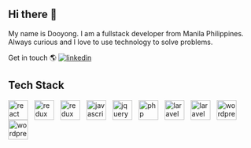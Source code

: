## Hi there 👋

My name is Dooyong. I am a fullstack developer from Manila Philippines.
Always curious and I love to use technology to solve problems.

Get in touch 🌎
[![linkedin](https://img.shields.io/badge/linkedin-0A66C2?style=for-the-badge&logo=linkedin&logoColor=white)](https://www.linkedin.com/in/dooyong-nsaako/)


## Tech Stack

<img align="left" alt="react" width="40px" style="padding-right:10px;" src="https://cdn.jsdelivr.net/gh/devicons/devicon/icons/react/react-original.svg" />

<img align="left" alt="redux" width="40px" style="padding-right:10px;" src="https://cdn.jsdelivr.net/gh/devicons/devicon/icons/redux/redux-original.svg" />

<img align="left" alt="redux" width="40px" style="padding-right:10px;" src="https://cdn.jsdelivr.net/gh/devicons/devicon/icons/typescript/typescript-original.svg" />
          

          
<img align="left" alt="javascript" width="40px" style="padding-right:10px;" src="https://cdn.jsdelivr.net/gh/devicons/devicon/icons/javascript/javascript-original.svg" />

<img align="left" alt="jquery" width="40px" style="padding-right:10px;" src="https://cdn.jsdelivr.net/gh/devicons/devicon/icons/jquery/jquery-plain-wordmark.svg" />

<img align="left" alt="php" width="40px" style="padding-right:10px;" src="https://cdn.jsdelivr.net/gh/devicons/devicon/icons/php/php-plain.svg" />


<img align="left" alt="laravel" width="40px" style="padding-right:10px;" src="https://cdn.jsdelivr.net/gh/devicons/devicon@latest/icons/laravel/laravel-original.svg" />
          

<img align="left" alt="laravel" width="40px" style="padding-right:10px;" src="https://cdn.jsdelivr.net/gh/devicons/devicon/icons/mysql/mysql-plain-wordmark.svg" />
          

<img align="left" alt="wordpress" width="40px" style="padding-right:10px;" src="https://cdn.jsdelivr.net/gh/devicons/devicon/icons/wordpress/wordpress-plain-wordmark.svg" />

<img align="left" alt="wordpress" width="40px" style="padding-right:10px;" src="https://cdn.jsdelivr.net/gh/devicons/devicon/icons/docker/docker-plain-wordmark.svg" />
          
          
 
